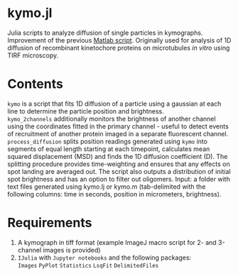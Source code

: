 # kymo.jl
Julia scripts to analyze diffusion of single particles in kymographs. Improvement of the previous <a href="https://github.com/volkovdelft/kymo">Matlab script</a>. Originally used for analysis of 1D diffusion of recombinant kinetochore proteins on microtubules *in vitro* using TIRF microscopy.<br>

# Contents<br>
`kymo` is a script that fits 1D diffusion of a particle using a gaussian at each line to determine the particle position and brightness.<br>
`kymo_2channels` additionally monitors the brightness of another channel using the coordinates fitted in the primary channel - useful to detect events of recruitment of another protein imaged in a separate fluorescent channel.<br>
`process_diffusion` splits position readings generated using `kymo` into segments of equal length starting at each timepoint, calculates mean squared displacement (MSD) and finds the 1D diffusion coefficient (D). The splitting procedure provides time-weighting and ensures that any effects on spot landing are averaged out. The script also outputs a distribution of initial spot brightness and has an option to filter out oligomers. Input: a folder with text files generated using kymo.lj or kymo.m (tab-delimited with the following columns: time in seconds, position in micrometers, brightness). 



# Requirements
1. A kymograph in tiff format (example ImageJ macro script for 2- and 3-channel images is provided)
2. `IJulia` with `Jupyter notebooks` and the following packages:<br>
`Images`
`PyPlot`
`Statistics`
`LsqFit`
`DelimitedFiles`
